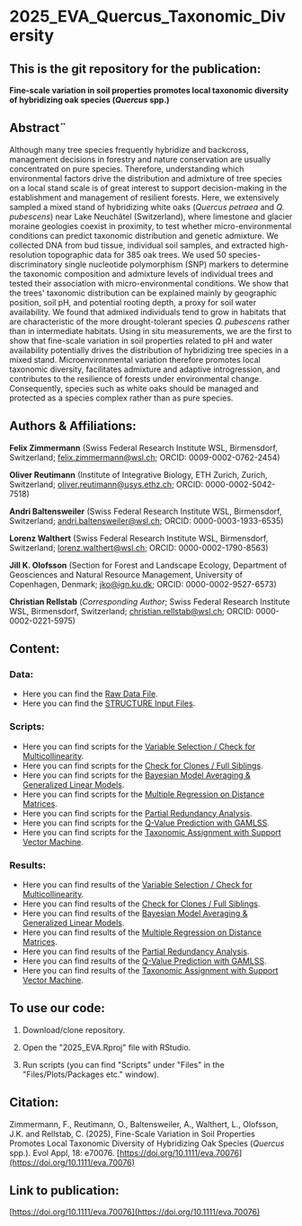 # **2025_EVA_Quercus_Taxonomic_Diversity**

## This is the git repository for the publication:

**Fine-scale variation in soil properties promotes local taxonomic diversity of hybridizing oak species (_Quercus_ spp.)**


## Abstract¨

Although many tree species frequently hybridize and backcross, management decisions in forestry and nature conservation are usually concentrated on pure species. Therefore, understanding which environmental factors drive the distribution and admixture of tree species on a local stand scale is of great interest to support decision-making in the establishment and management of resilient forests. Here, we extensively sampled a mixed stand of hybridizing white oaks (*Quercus petraea* and *Q. pubescens*) near Lake Neuchâtel (Switzerland), where limestone and glacier moraine geologies coexist in proximity, to test whether micro-environmental conditions can predict taxonomic distribution and genetic admixture. We collected DNA from bud tissue, individual soil samples, and extracted high-resolution topographic data for 385 oak trees. We used 50 species-discriminatory single nucleotide polymorphism (SNP) markers to determine the taxonomic composition and admixture levels of individual trees and tested their association with micro-environmental conditions. We show that the trees' taxonomic distribution can be explained mainly by geographic position, soil pH, and potential rooting depth, a proxy for soil water availability. We found that admixed individuals tend to grow in habitats that are characteristic of the more drought-tolerant species *Q. pubescens* rather than in intermediate habitats. Using in situ measurements, we are the first to show that fine-scale variation in soil properties related to pH and water availability potentially drives the distribution of hybridizing tree species in a mixed stand. Microenvironmental variation therefore promotes local taxonomic diversity, facilitates admixture and adaptive introgression, and contributes to the resilience of forests under environmental change. Consequently, species such as white oaks should be managed and protected as a species complex rather than as pure species.


## Authors & Affiliations:

**Felix Zimmermann** (Swiss Federal Research Institute WSL, Birmensdorf, Switzerland; felix.zimmermann@wsl.ch; ORCID: 0009-0002-0762-2454)

**Oliver Reutimann** (Institute of Integrative Biology, ETH Zurich, Zurich, Switzerland; oliver.reutimann@usys.ethz.ch; ORCID: 0000-0002-5042-7518)

**Andri Baltensweiler** (Swiss Federal Research Institute WSL, Birmensdorf, Switzerland; andri.baltensweiler@wsl.ch; ORCID: 0000-0003-1933-6535)

**Lorenz Walthert** (Swiss Federal Research Institute WSL, Birmensdorf, Switzerland; lorenz.walthert@wsl.ch; ORCID: 0000-0002-1790-8563)

**Jill K. Olofsson** (Section for Forest and Landscape Ecology, Department of Geosciences and Natural Resource Management, University of Copenhagen, Denmark; jko@ign.ku.dk; ORCID: 0000-0002-9527-6573)

**Christian Rellstab** (*Corresponding Author*; Swiss Federal Research Institute WSL, Birmensdorf, Switzerland; christian.rellstab@wsl.ch; ORCID: 0000-0002-0221-5975)



## Content:

### Data:

* Here you can find the [Raw Data File](https://gitlabext.wsl.ch/felix.zimmermann/2025_eva_quercus_taxonomic_diversity/-/blob/master/Data/2025_EVA_data.xlsx?ref_type=heads).
* Here you can find the [STRUCTURE Input Files](https://gitlabext.wsl.ch/felix.zimmermann/2025_eva_quercus_taxonomic_diversity/-/tree/master/Data/STRUCTURE_Input?ref_type=heads).

### Scripts:

* Here you can find scripts for the [Variable Selection / Check for Multicollinearity](https://gitlabext.wsl.ch/felix.zimmermann/2025_eva_quercus_taxonomic_diversity/-/tree/master/Scripts/Multicollinearity?ref_type=heads).
* Here you can find scripts for the [Check for Clones / Full Siblings](https://gitlabext.wsl.ch/felix.zimmermann/2025_eva_quercus_taxonomic_diversity/-/tree/master/Scripts/Clone_Check?ref_type=heads).
* Here you can find scripts for the [Bayesian Model Averaging & Generalized Linear Models](https://gitlabext.wsl.ch/felix.zimmermann/2025_eva_quercus_taxonomic_diversity/-/tree/master/Scripts/GLM_BMA?ref_type=heads).
* Here you can find scripts for the [Multiple Regression on Distance Matrices](https://gitlabext.wsl.ch/felix.zimmermann/2025_eva_quercus_taxonomic_diversity/-/tree/master/Scripts/MRM?ref_type=heads).
* Here you can find scripts for the [Partial Redundancy Analysis](https://gitlabext.wsl.ch/felix.zimmermann/2025_eva_quercus_taxonomic_diversity/-/tree/master/Scripts/pRDA?ref_type=heads).
* Here you can find scripts for the [Q-Value Prediction with GAMLSS](https://gitlabext.wsl.ch/felix.zimmermann/2025_eva_quercus_taxonomic_diversity/-/tree/master/Scripts/Q_Value_Prediction?ref_type=heads).
* Here you can find scripts for the [Taxonomic Assignment with Support Vector Machine](https://gitlabext.wsl.ch/felix.zimmermann/2025_eva_quercus_taxonomic_diversity/-/blob/master/Scripts/SVM?ref_type=heads).

### Results:

* Here you can find results of the [Variable Selection / Check for Multicollinearity](https://gitlabext.wsl.ch/felix.zimmermann/2025_eva_quercus_taxonomic_diversity/-/tree/master/Results/Multicollinearity?ref_type=heads).
* Here you can find results of the [Check for Clones / Full Siblings](https://gitlabext.wsl.ch/felix.zimmermann/2025_eva_quercus_taxonomic_diversity/-/tree/master/Results/Clone_Check?ref_type=heads).
* Here you can find results of the [Bayesian Model Averaging & Generalized Linear Models](https://gitlabext.wsl.ch/felix.zimmermann/2025_eva_quercus_taxonomic_diversity/-/tree/master/Results/GLM_BMA?ref_type=heads).
* Here you can find results of the [Multiple Regression on Distance Matrices](https://gitlabext.wsl.ch/felix.zimmermann/2025_eva_quercus_taxonomic_diversity/-/tree/master/Results/MRM?ref_type=heads).
* Here you can find results of the [Partial Redundancy Analysis](https://gitlabext.wsl.ch/felix.zimmermann/2025_eva_quercus_taxonomic_diversity/-/tree/master/Results/pRDA?ref_type=heads).
* Here you can find results of the [Q-Value Prediction with GAMLSS](https://gitlabext.wsl.ch/felix.zimmermann/2025_eva_quercus_taxonomic_diversity/-/tree/master/Results/Q_Value_Prediction?ref_type=heads).
* Here you can find results of the [Taxonomic Assignment with Support Vector Machine](https://gitlabext.wsl.ch/felix.zimmermann/2025_eva_quercus_taxonomic_diversity/-/tree/master/Results/SVM?ref_type=heads).



## To use our code:

1. Download/clone repository.

2. Open the "2025_EVA.Rproj" file with RStudio.

3. Run scripts (you can find "Scripts" under "Files" in the "Files/Plots/Packages etc." window).
   

## Citation:

Zimmermann, F., Reutimann, O., Baltensweiler, A., Walthert, L., Olofsson, J.K. and Rellstab, C. (2025), Fine-Scale Variation in Soil Properties Promotes Local Taxonomic Diversity of Hybridizing Oak Species (*Quercus* spp.). Evol Appl, 18: e70076. [https://doi.org/10.1111/eva.70076](https://doi.org/10.1111/eva.70076)


## Link to publication:

[https://doi.org/10.1111/eva.70076](https://doi.org/10.1111/eva.70076)
